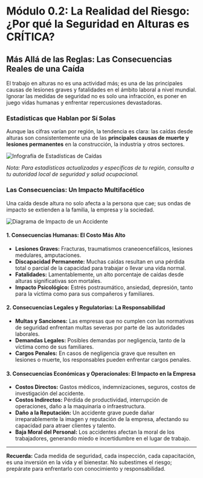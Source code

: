 # Módulo 0.2: La Realidad del Riesgo: ¿Por qué la Seguridad en Alturas es CRÍTICA?

## Más Allá de las Reglas: Las Consecuencias Reales de una Caída

El trabajo en alturas no es una actividad más; es una de las principales causas de lesiones graves y fatalidades en el ámbito laboral a nivel mundial. Ignorar las medidas de seguridad no es solo una infracción, es poner en juego vidas humanas y enfrentar repercusiones devastadoras.

### Estadísticas que Hablan por Sí Solas

Aunque las cifras varían por región, la tendencia es clara: las caídas desde alturas son consistentemente una de las **principales causas de muerte y lesiones permanentes** en la construcción, la industria y otros sectores.

<!-- Visual Sugerido: Infografía Animada o gráfico simple mostrando que las caídas son la causa #1 o #2 de fatalidades en ciertos sectores (ej. construcción). Podría ser un gráfico de barras con "Caídas" destacadas. -->
![Infografía de Estadísticas de Caídas](placeholder_infografia_estadisticas_caidas.png)

*Nota: Para estadísticas actualizadas y específicas de tu región, consulta a tu autoridad local de seguridad y salud ocupacional.*

### Las Consecuencias: Un Impacto Multifacético

Una caída desde altura no solo afecta a la persona que cae; sus ondas de impacto se extienden a la familia, la empresa y la sociedad.

<!-- Visual Sugerido: Diagrama de Impacto que ilustre las "ondas" de impacto de un accidente (persona -> familia -> empresa -> sociedad). -->
![Diagrama de Impacto de un Accidente](placeholder_diagrama_impacto_accidente.png)

<!-- Elemento Interactivo Sugerido: Un "Calculador de Costos de Accidentes" simplificado, donde el estudiante pueda ingresar un tipo de lesión y ver un estimado de los costos directos e indirectos para una empresa. -->
<InteractiveAccidentCostCalculator />

#### 1. Consecuencias Humanas: El Costo Más Alto

*   **Lesiones Graves:** Fracturas, traumatismos craneoencefálicos, lesiones medulares, amputaciones.
*   **Discapacidad Permanente:** Muchas caídas resultan en una pérdida total o parcial de la capacidad para trabajar o llevar una vida normal.
*   **Fatalidades:** Lamentablemente, un alto porcentaje de caídas desde alturas significativas son mortales.
*   **Impacto Psicológico:** Estrés postraumático, ansiedad, depresión, tanto para la víctima como para sus compañeros y familiares.

#### 2. Consecuencias Legales y Regulatorias: La Responsabilidad

*   **Multas y Sanciones:** Las empresas que no cumplen con las normativas de seguridad enfrentan multas severas por parte de las autoridades laborales.
*   **Demandas Legales:** Posibles demandas por negligencia, tanto de la víctima como de sus familiares.
*   **Cargos Penales:** En casos de negligencia grave que resulten en lesiones o muerte, los responsables pueden enfrentar cargos penales.

#### 3. Consecuencias Económicas y Operacionales: El Impacto en la Empresa

*   **Costos Directos:** Gastos médicos, indemnizaciones, seguros, costos de investigación del accidente.
*   **Costos Indirectos:** Pérdida de productividad, interrupción de operaciones, daño a la maquinaria o infraestructura.
*   **Daño a la Reputación:** Un accidente grave puede dañar irreparablemente la imagen y reputación de la empresa, afectando su capacidad para atraer clientes y talento.
*   **Baja Moral del Personal:** Los accidentes afectan la moral de los trabajadores, generando miedo e incertidumbre en el lugar de trabajo.

---

**Recuerda:** Cada medida de seguridad, cada inspección, cada capacitación, es una inversión en la vida y el bienestar. No subestimes el riesgo; prepárate para enfrentarlo con conocimiento y responsabilidad.
